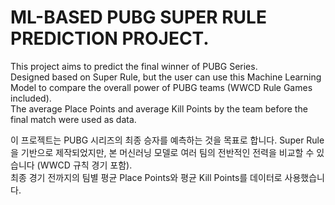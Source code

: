 # ML-BASED PUBG SUPER RULE PREDICTION PROJECT. 

This project aims to predict the final winner of PUBG Series.  
Designed based on Super Rule, but the user can use this Machine Learning Model to compare the overall power of PUBG teams (WWCD Rule Games included).  
The average Place Points and average Kill Points by the team before the final match were used as data.  
  
이 프로젝트는 PUBG 시리즈의 최종 승자를 예측하는 것을 목표로 합니다.
Super Rule을 기반으로 제작되었지만, 본 머신러닝 모델로 여러 팀의 전반적인 전력을 비교할 수 있습니다 (WWCD 규칙 경기 포함).  
최종 경기 전까지의 팀별 평균 Place Points와 평균 Kill Points를 데이터로 사용했습니다.
